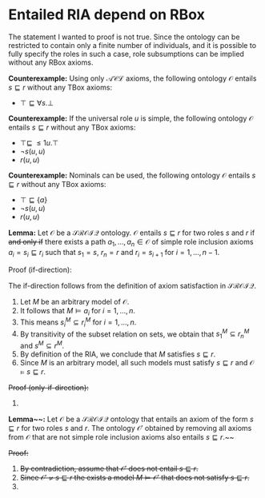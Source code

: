 # Entailed RIA depend on RBox

The statement I wanted to proof is not true. Since the ontology can be restricted to contain only a finite number of individuals, and it is possible to fully specify the roles in such a case, role subsumptions can be implied without any RBox axioms.

**Counterexample:** Using only $\mathcal{ACL}$ axioms, the following ontology $\mathcal{O}$ entails $s \sqsubseteq r$ without any TBox axioms:

- $\top \sqsubseteq \forall s . \bot$

**Counterexample:** If the universal role $u$ is simple, the following ontology $\mathcal{O}$ entails $s \sqsubseteq r$ without any TBox axioms:

- $\top \sqsubseteq \; \leq 1 u.\top$
- $\lnot s (u, u)$
- $r(u, u)$

**Counterexample:** Nominals can be used, the following ontology $\mathcal{O}$ entails $s \sqsubseteq r$ without any TBox axioms:

- $\top \sqsubseteq \{ a \}$
- $\lnot s (u, u)$
- $r(u, u)$

**Lemma:** Let $\mathcal{O}$ be a $\mathcal{SROIQ}$ ontology. $\mathcal{O}$ entails $s \sqsubseteq r$ for two roles $s$ and $r$ if ~~and only if~~ there exists a path $a_1, \dots, a_n \in \mathcal{O}$ of simple role inclusion axioms $a_i = s_i \sqsubseteq r_i$ such that $s_1 = s$, $r_n = r$ and $r_i = s_{i + 1}$ for $i = 1, \dots, n - 1$.

Proof (if-direction):

The if-direction follows from the definition of axiom satisfaction in $\mathcal{SROIQ}$.

1. Let $M$ be an arbitrary model of $\mathcal{O}$.
2. It follows that $M \vDash a_i$ for $i = 1, \dots, n$.
3. This means $s_i^M \subseteq r_i^M$ for $i = 1, \dots, n$.
4. By transitivity of the subset relation on sets, we obtain that $s_1^M \subseteq r_n^M$ and $s^M \subseteq r^M$.
5. By definition of the RIA, we conclude that $M$ satisfies $s \sqsubseteq r$.
6. Since $M$ is an arbitrary model, all such models must satisfy $s \sqsubseteq r$ and $\mathcal{O} \vDash s \sqsubseteq r$.

~~Proof (only-if-direction):~~

1. 

**Lemma~~:** Let $\mathcal{O}$ be a $\mathcal{SROIQ}$ ontology that entails an axiom of the form $s \sqsubseteq r$ for two roles $s$ and $r$. The ontology $\mathcal{O}'$ obtained by removing all axioms from $\mathcal{O}$ that are not simple role inclusion axioms also entails $s \sqsubseteq r$.~~

~~Proof:~~

1. ~~By contradiction, assume that $\mathcal{O}'$ does not entail $s \sqsubseteq r$.~~
2. ~~Since $\mathcal{O}' \not\vDash s \sqsubseteq r$ the exists a model $M \vDash \mathcal{O}'$ that does not satisfy $s \sqsubseteq r$.~~
3.
